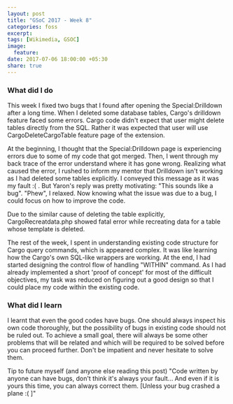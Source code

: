 ```yaml
---
layout: post
title: "GSoC 2017 - Week 8"
categories: foss
excerpt:
tags: [Wikimedia, GSOC]
image:
  feature:
date: 2017-07-06 18:00:00 +05:30
share: true
---
```


### What did I do

This week I fixed two bugs that I found after opening the Special:Drilldown after a long time. When I deleted some database tables, Cargo's drilldown feature faced some errors. Cargo code didn't expect that user might delete tables directly from the SQL. Rather it was expected that user will use CargoDeleteCargoTable feature page of the extension. 

At the beginning, I thought that the Special:Drilldown page is experiencing errors due to some of my code that got merged. Then, I went through my back trace of the error understand where it has gone wrong. Realizing what caused the error, I rushed to inform my mentor that Drilldown isn't working as I had deleted some tables explicitly. I conveyed this message as it was my fault :( . But Yaron's reply was pretty motivating: "This sounds like a bug". "Phew", I relaxed. Now knowing what the issue was due to a bug, I could focus on how to improve the code.

Due to the similar cause of deleting the table explicitly, CargoRecreatdata.php showed fatal error while recreating data for a table whose template is deleted.

The rest of the week, I spent in understanding existing code structure for Cargo query commands, which is appeared complex. It was like learning how the Cargo's own SQL-like wrappers are working. At the end, I had started designing the control flow of handling "WITHIN" command. As I had already implemented a short 'proof of concept' for most of the difficult objectives, my task was reduced on figuring out a good design so that I could place my code within the existing code.



### What did I learn

I learnt that even the good codes have bugs. One should always inspect his own code thoroughly, but the possibility of bugs in existing code should not be ruled out.
To achieve a small goal, there will always be some other problems that will be related and which will be required to be solved before you can proceed further. Don't be impatient and never hesitate to solve them.

Tip to future myself (and anyone else reading this post)
"Code written by anyone can have bugs, don't think it's always your fault... And even if it is yours this time, you can always correct them. [Unless your bug crashed a plane :( ]"